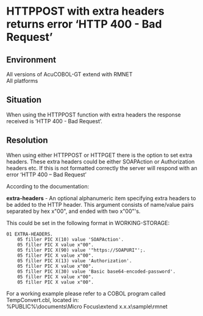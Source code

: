 # HTTPPOST with extra headers returns error ‘HTTP 400 - Bad Request’
## Environment
All versions of AcuCOBOL-GT extend with RMNET  
All platforms  

## Situation
When using the HTTPPOST function with extra headers the response received is ‘HTTP 400 - Bad Request’.  
 
## Resolution
When using either HTTPPOST or HTTPGET there is the option to set extra headers. These extra headers could be either SOAPAction or Authorization headers etc. If this is not formatted correctly the server will respond with an error ‘HTTP 400 – Bad Request’  

According to the documentation:  

**extra-headers** - An optional alphanumeric item specifying extra headers to be added to the HTTP header. This argument consists of name/value pairs separated by hex x"00", and ended with two x"00"'s.  

This could be set in the following format in WORKING-STORAGE:  

```
01 EXTRA-HEADERS.
    05 filler PIC X(10) value 'SOAPAction'.
    05 filler PIC X value x"00".
    05 filler PIC X(90) value '"https://SOAPURI"';.
    05 filler PIC X value x"00".
    05 filler PIC X(13) value 'Authorization'.
    05 filler PIC X value x"00".
    05 filler PIC X(30) value 'Basic base64-encoded-password'.
    05 filler PIC X value x"00".
    05 filler PIC X value x"00".
```

For a working example please refer to a COBOL program called TempConvert.cbl, located in:  
%PUBLIC%\documents\Micro Focus\extend x.x.x\sample\rmnet  